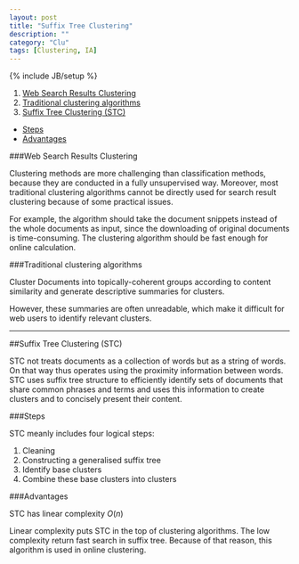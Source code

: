 ```yaml
---
layout: post
title: "Suffix Tree Clustering"
description: ""
category: "Clu"
tags: [Clustering, IA]
---
```

{% include JB/setup %}



1. [Web Search Results Clustering](#webclustering)
2. [Traditional clustering algorithms](#traditional)
3. [Suffix Tree Clustering (STC)](#stc)
  + [Steps](#steps)
  + [Advantages](#advantages)



<!--more-->

###Web Search Results Clustering <a id="webclustering"></a>

Clustering methods are more challenging than classification methods, because they are conducted in a fully unsupervised way. 
Moreover, most traditional clustering algorithms cannot be directly used for search result clustering because of some practical issues.

For example, the algorithm should take the document snippets instead of the whole documents as input, since the downloading of original documents is time-consuming. 
The clustering algorithm should be fast enough for online calculation.

###Traditional clustering algorithms <a id="traditional"></a>

Cluster Documents into topically-coherent groups according to content similarity and generate descriptive summaries for clusters.

However, these summaries are often unreadable, which make it difficult for web users to identify relevant clusters.

---

##Suffix Tree Clustering (STC) <a id="stc"></a>

STC not treats documents as a collection of words but as a string of words. On that way thus operates using the proximity information
between words. STC uses suffix tree structure to efficiently identify sets of documents that share common phrases and terms and uses
this information to create clusters and to concisely present their content.

###Steps <a id="steps"></a>

STC meanly includes four logical steps:

1. Cleaning
2. Constructing a generalised suffix tree 
3. Identify base clusters
4. Combine these base clusters into clusters

###Advantages <a id="advantages"></a>

STC has linear complexity $O(n)$

Linear complexity puts STC in the top of clustering algorithms. The low complexity return fast search in suffix tree. 
Because of that reason, this algorithm is used in online clustering.


